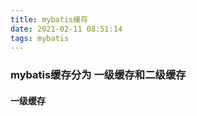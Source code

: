 ```yaml
---
title: mybatis缓存
date: 2021-02-11 08:51:14
tags: mybatis
---
```


### mybatis缓存分为 一级缓存和二级缓存
#### 一级缓存
>  
